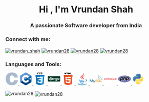 <h1 align="center">Hi , I'm Vrundan Shah</h1>
<h3 align="center">A passionate Software developer from India</h3>

<h3 align="left">Connect with me:</h3>
<p align="left">
<a href="https://instagram.com/vrundan_shah" target="blank"><img align="center" src="https://cdn.jsdelivr.net/npm/simple-icons@3.0.1/icons/instagram.svg" alt="vrundan_shah" height="30" width="40" /></a>
<a href="https://www.codechef.com/users/vrundan28" target="blank"><img align="center" src="https://cdn.jsdelivr.net/npm/simple-icons@3.1.0/icons/codechef.svg" alt="vrundan28" height="30" width="40" /></a>
<a href="https://www.hackerrank.com/vrundan28" target="blank"><img align="center" src="https://cdn.jsdelivr.net/npm/simple-icons@3.0.1/icons/hackerrank.svg" alt="vrundan28" height="30" width="40" /></a>
<a href="https://codeforces.com/profile/vrundan28" target="blank"><img align="center" src="https://cdn.jsdelivr.net/npm/simple-icons@3.0.1/icons/codeforces.svg" alt="vrundan28" height="30" width="40" /></a>
</p>

<h3 align="left">Languages and Tools:</h3>
<p align="left"> <a href="https://www.cprogramming.com/" target="_blank"> <img src="https://raw.githubusercontent.com/devicons/devicon/master/icons/c/c-original.svg" alt="c" width="40" height="40"/> </a> <a href="https://www.w3schools.com/cpp/" target="_blank"> <img src="https://raw.githubusercontent.com/devicons/devicon/master/icons/cplusplus/cplusplus-original.svg" alt="cplusplus" width="40" height="40"/> </a> <a href="https://www.w3schools.com/css/" target="_blank"> <img src="https://raw.githubusercontent.com/devicons/devicon/master/icons/css3/css3-original-wordmark.svg" alt="css3" width="40" height="40"/> </a> <a href="https://www.djangoproject.com/" target="_blank"> <img src="https://raw.githubusercontent.com/devicons/devicon/master/icons/django/django-original.svg" alt="django" width="40" height="40"/> </a> <a href="https://www.w3.org/html/" target="_blank"> <img src="https://raw.githubusercontent.com/devicons/devicon/master/icons/html5/html5-original-wordmark.svg" alt="html5" width="40" height="40"/> </a> <a href="https://www.java.com" target="_blank"> <img src="https://raw.githubusercontent.com/devicons/devicon/master/icons/java/java-original.svg" alt="java" width="40" height="40"/> </a> <a href="https://www.mysql.com/" target="_blank"> <img src="https://raw.githubusercontent.com/devicons/devicon/master/icons/mysql/mysql-original-wordmark.svg" alt="mysql" width="40" height="40"/> </a> <a href="https://www.oracle.com/" target="_blank"> <img src="https://raw.githubusercontent.com/devicons/devicon/master/icons/oracle/oracle-original.svg" alt="oracle" width="40" height="40"/> </a> <a href="https://www.php.net" target="_blank"> <img src="https://raw.githubusercontent.com/devicons/devicon/master/icons/php/php-original.svg" alt="php" width="40" height="40"/> </a> <a href="https://www.python.org" target="_blank"> <img src="https://raw.githubusercontent.com/devicons/devicon/master/icons/python/python-original.svg" alt="python" width="40" height="40"/> </a> </p>

<p><img align="left" src="https://github-readme-stats.vercel.app/api/top-langs?username=vrundan28&show_icons=true&locale=en&layout=compact" alt="vrundan28" /></p>

<p>&nbsp;<img align="center" src="https://github-readme-stats.vercel.app/api?username=vrundan28&show_icons=true&locale=en" alt="vrundan28" /></p>
